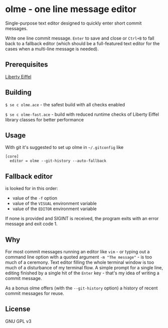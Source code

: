 # olme - one line message editor

Single-purpose text editor designed to quickly enter short commit messages.

Write one line commit message.
`Enter` to save and close or
`Ctrl+B` to fall back to a fallback editor (which should be a full-featured
text editor for the cases when a multi-line message is needed).

## Prerequisites

[Liberty Eiffel](https://www.liberty-eiffel.org/)

## Building

`$ se c olme.ace` - the safest build with all checks enabled

`$ se c olme-fast.ace` - build with reduced runtime checks
of Liberty Eiffel library classes for better performance

## Usage

With git it's suggested to set up olme in `~/.gitconfig` like

```
[core]
  editor = olme --git-history --auto-fallback
```

## Fallback editor

is looked for in this order:

- value of the `-f` option
- value of the `VISUAL` environment variable
- value of the `EDITOR` environment variable

If none is provided and SIGINT is received,
the program exits with an error message and exit code 1.

## Why

For most commit messages running an editor like `vim` -
or typing out a command line option with a quoted argument `-m "The message"` -
is too much of a ceremony.
Text editor filling the whole terminal window is too much of a disturbance
of my terminal flow.
A simple prompt for a single line, editing finished by a single hit
of the `Enter` key - that's my idea of writing a commit message.

As a bonus olme offers (with the `--git-history` option)
a history of recent commit messages for reuse.

## License

GNU GPL v3
